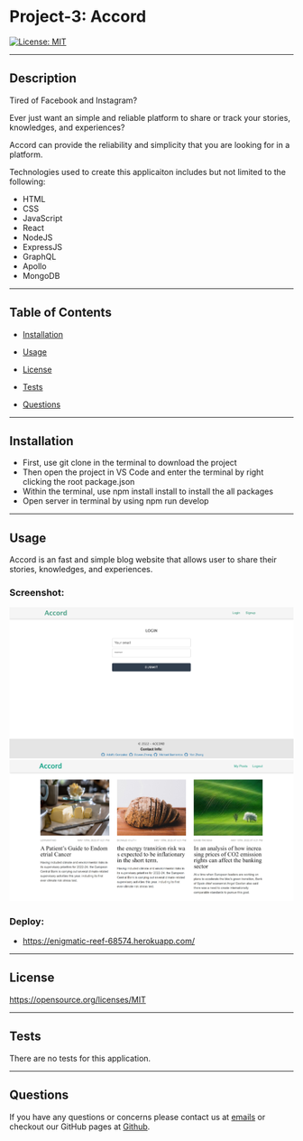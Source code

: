 # Project-3: Accord

[![License: MIT](https://img.shields.io/badge/License-MIT-yellow.svg)](https://opensource.org/licenses/MIT)

---

## Description

Tired of Facebook and Instagram? 

Ever just want an simple and reliable platform to share or track your stories, knowledges, and experiences?

Accord can provide the reliability and simplicity that you are looking for in a platform.

Technologies used to create this applicaiton includes but not limited to the following:
- HTML
- CSS
- JavaScript
- React
- NodeJS
- ExpressJS
- GraphQL
- Apollo
- MongoDB

---

## Table of Contents

- [Installation](##Installation)

- [Usage](##Usage)

- [License](##License)

- [Tests](##Tests)

- [Questions](##Questions)

---

## Installation

- First, use git clone in the terminal to download the project
- Then open the project in VS Code and enter the terminal by right clicking the root package.json
- Within the terminal, use npm install install to install the all packages
- Open server in terminal by using npm run develop

---

## Usage

Accord is an fast and simple blog website that allows user to share their stories, knowledges, and experiences.


### Screenshot:

![Screenshot](/client/src/assets/images/ScreenShot1.png)
![Screenshot](/client/src/assets/images/ScreenShot2.png)


### Deploy:

- https://enigmatic-reef-68574.herokuapp.com/

---

## License

https://opensource.org/licenses/MIT

---

## Tests

There are no tests for this application.

---

## Questions

If you have any questions or concerns please contact us at [emails](#) or checkout our GitHub pages at [Github](#).